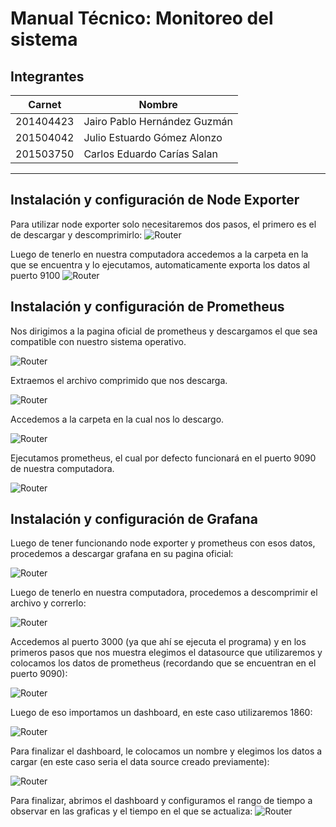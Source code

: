 # Manual Técnico: Monitoreo del sistema

## Integrantes
| Carnet | Nombre |
| ------ | ------ |
| 201404423 | Jairo Pablo Hernández Guzmán |
| 201504042 | Julio Estuardo Gómez Alonzo  |
| 201503750 | Carlos Eduardo Carías Salan |

___
## Instalación y configuración de Node Exporter

Para utilizar node exporter solo necesitaremos dos pasos, el primero es el de descargar y descomprimirlo: 
![Router](Imagenes/8.png)

Luego de tenerlo en nuestra computadora accedemos a la carpeta en la que se encuentra y lo ejecutamos, automaticamente exporta los datos al puerto 9100
![Router](Imagenes/9.png)

## Instalación y configuración de Prometheus

Nos dirigimos a la pagina oficial de prometheus y descargamos el que sea compatible con nuestro sistema operativo.

![Router](Imagenes/1.png)

Extraemos el archivo comprimido que nos descarga.

![Router](Imagenes/2.png)

Accedemos a la carpeta en la cual nos lo descargo.

![Router](Imagenes/3.png)

Ejecutamos prometheus, el cual por defecto funcionará en el puerto 9090 de nuestra computadora.

![Router](Imagenes/4.png)

## Instalación y configuración de Grafana

Luego de tener funcionando node exporter y prometheus con esos datos, procedemos a descargar grafana en su pagina oficial:

![Router](Imagenes/5.png)

Luego de tenerlo en nuestra computadora, procedemos a descomprimir el archivo y correrlo:

![Router](Imagenes/6.png)

Accedemos al puerto 3000 (ya que ahí se ejecuta el programa) y en los primeros pasos que nos muestra elegimos el datasource que utilizaremos y colocamos los datos de prometheus (recordando que se encuentran en el puerto 9090):

![Router](Imagenes/10.png)

Luego de eso importamos un dashboard, en este caso utilizaremos 1860:

![Router](Imagenes/11.png)

Para finalizar el dashboard, le colocamos un nombre y elegimos los datos a cargar (en este caso seria el data source creado previamente): 

![Router](Imagenes/12.png)

Para finalizar, abrimos el dashboard y configuramos el rango de tiempo a observar en las graficas y el tiempo en el que se actualiza: 
![Router](Imagenes/7.png)
